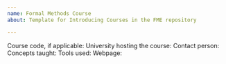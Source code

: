 ```yaml
---
name: Formal Methods Course
about: Template for Introducing Courses in the FME repository

---
```


Course code, if applicable:
University hosting the course:
Contact person:
Concepts taught:
Tools used:
Webpage:
